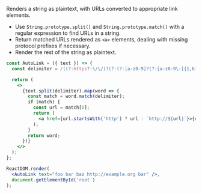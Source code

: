 Renders a string as plaintext, with URLs converted to appropriate link elements.

- Use `String.prototype.split()` and `String.prototype.match()` with a regular expression to find URLs in a string.
- Return matched URLs rendered as `<a>` elements, dealing with missing protocol prefixes if necessary.
- Render the rest of the string as plaintext.

```jsx
const AutoLink = ({ text }) => {
  const delimiter = /((?:https?:\/\/)?(?:(?:[a-z0-9]?(?:[a-z0-9\-]{1,61}[a-z0-9])?\.[^\.|\s])+[a-z\.]*[a-z]+|(?:25[0-5]|2[0-4][0-9]|[01]?[0-9][0-9]?)(?:\.(?:25[0-5]|2[0-4][0-9]|[01]?[0-9][0-9]?)){3})(?::\d{1,5})*[a-z0-9.,_\/~#&=;%+?\-\\(\\)]*)/gi;

  return (
    <>
      {text.split(delimiter).map(word => {
        const match = word.match(delimiter);
        if (match) {
          const url = match[0];
          return (
            <a href={url.startsWith('http') ? url : `http://${url}`}>{url}</a>
          );
        }
        return word;
      })}
    </>
  );
};
```

```jsx
ReactDOM.render(
  <AutoLink text="foo bar baz http://example.org bar" />,
  document.getElementById('root')
);
```
